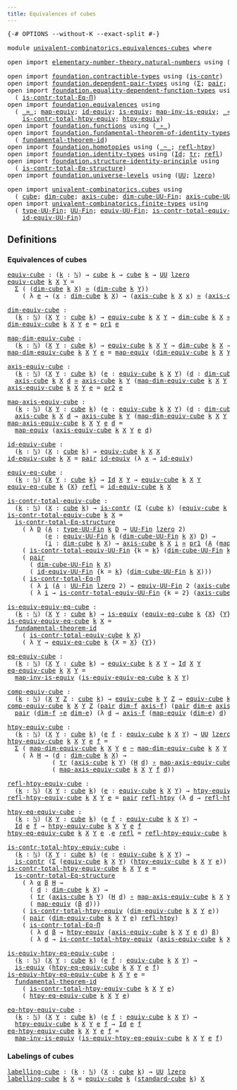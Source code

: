 ```yaml
---
title: Equivalences of cubes
---
```


<pre class="Agda"><a id="47" class="Symbol">{-#</a> <a id="51" class="Keyword">OPTIONS</a> <a id="59" class="Pragma">--without-K</a> <a id="71" class="Pragma">--exact-split</a> <a id="85" class="Symbol">#-}</a>

<a id="90" class="Keyword">module</a> <a id="97" href="univalent-combinatorics.equivalences-cubes.html" class="Module">univalent-combinatorics.equivalences-cubes</a> <a id="140" class="Keyword">where</a>

<a id="147" class="Keyword">open</a> <a id="152" class="Keyword">import</a> <a id="159" href="elementary-number-theory.natural-numbers.html" class="Module">elementary-number-theory.natural-numbers</a> <a id="200" class="Keyword">using</a> <a id="206" class="Symbol">(</a><a id="207" href="elementary-number-theory.natural-numbers.html#1548" class="Datatype">ℕ</a><a id="208" class="Symbol">;</a> <a id="210" href="elementary-number-theory.natural-numbers.html#1569" class="InductiveConstructor">zero-ℕ</a><a id="216" class="Symbol">;</a> <a id="218" href="elementary-number-theory.natural-numbers.html#1582" class="InductiveConstructor">succ-ℕ</a><a id="224" class="Symbol">)</a>

<a id="227" class="Keyword">open</a> <a id="232" class="Keyword">import</a> <a id="239" href="foundation.contractible-types.html" class="Module">foundation.contractible-types</a> <a id="269" class="Keyword">using</a> <a id="275" class="Symbol">(</a><a id="276" href="foundation-core.contractible-types.html#1006" class="Function">is-contr</a><a id="284" class="Symbol">)</a>
<a id="286" class="Keyword">open</a> <a id="291" class="Keyword">import</a> <a id="298" href="foundation.dependent-pair-types.html" class="Module">foundation.dependent-pair-types</a> <a id="330" class="Keyword">using</a> <a id="336" class="Symbol">(</a><a id="337" href="foundation-core.dependent-pair-types.html#515" class="Record">Σ</a><a id="338" class="Symbol">;</a> <a id="340" href="foundation-core.dependent-pair-types.html#588" class="InductiveConstructor">pair</a><a id="344" class="Symbol">;</a> <a id="346" href="foundation-core.dependent-pair-types.html#605" class="Field">pr1</a><a id="349" class="Symbol">;</a> <a id="351" href="foundation-core.dependent-pair-types.html#617" class="Field">pr2</a><a id="354" class="Symbol">)</a>
<a id="356" class="Keyword">open</a> <a id="361" class="Keyword">import</a> <a id="368" href="foundation.equality-dependent-function-types.html" class="Module">foundation.equality-dependent-function-types</a> <a id="413" class="Keyword">using</a>
  <a id="421" class="Symbol">(</a> <a id="423" href="foundation.equality-dependent-function-types.html#1031" class="Function">is-contr-total-Eq-Π</a><a id="442" class="Symbol">)</a>
<a id="444" class="Keyword">open</a> <a id="449" class="Keyword">import</a> <a id="456" href="foundation.equivalences.html" class="Module">foundation.equivalences</a> <a id="480" class="Keyword">using</a>
  <a id="488" class="Symbol">(</a> <a id="490" href="foundation-core.equivalences.html#1621" class="Function Operator">_≃_</a><a id="493" class="Symbol">;</a> <a id="495" href="foundation-core.equivalences.html#1821" class="Function">map-equiv</a><a id="504" class="Symbol">;</a> <a id="506" href="foundation-core.equivalences.html#2494" class="Function">id-equiv</a><a id="514" class="Symbol">;</a> <a id="516" href="foundation-core.equivalences.html#1556" class="Function">is-equiv</a><a id="524" class="Symbol">;</a> <a id="526" href="foundation-core.equivalences.html#4187" class="Function">map-inv-is-equiv</a><a id="542" class="Symbol">;</a> <a id="544" href="foundation-core.equivalences.html#7869" class="Function Operator">_∘e_</a><a id="548" class="Symbol">;</a>
    <a id="554" href="foundation.equivalences.html#12396" class="Function">is-contr-total-htpy-equiv</a><a id="579" class="Symbol">;</a> <a id="581" href="foundation.equivalences.html#11980" class="Function">htpy-equiv</a><a id="591" class="Symbol">)</a>
<a id="593" class="Keyword">open</a> <a id="598" class="Keyword">import</a> <a id="605" href="foundation.functions.html" class="Module">foundation.functions</a> <a id="626" class="Keyword">using</a> <a id="632" class="Symbol">(</a><a id="633" href="foundation-core.functions.html#420" class="Function Operator">_∘_</a><a id="636" class="Symbol">)</a>
<a id="638" class="Keyword">open</a> <a id="643" class="Keyword">import</a> <a id="650" href="foundation.fundamental-theorem-of-identity-types.html" class="Module">foundation.fundamental-theorem-of-identity-types</a> <a id="699" class="Keyword">using</a>
  <a id="707" class="Symbol">(</a> <a id="709" href="foundation-core.fundamental-theorem-of-identity-types.html#1894" class="Function">fundamental-theorem-id</a><a id="731" class="Symbol">)</a>
<a id="733" class="Keyword">open</a> <a id="738" class="Keyword">import</a> <a id="745" href="foundation.homotopies.html" class="Module">foundation.homotopies</a> <a id="767" class="Keyword">using</a> <a id="773" class="Symbol">(</a><a id="774" href="foundation-core.homotopies.html#1249" class="Function Operator">_~_</a><a id="777" class="Symbol">;</a> <a id="779" href="foundation-core.homotopies.html#1368" class="Function">refl-htpy</a><a id="788" class="Symbol">)</a>
<a id="790" class="Keyword">open</a> <a id="795" class="Keyword">import</a> <a id="802" href="foundation.identity-types.html" class="Module">foundation.identity-types</a> <a id="828" class="Keyword">using</a> <a id="834" class="Symbol">(</a><a id="835" href="foundation-core.identity-types.html#1767" class="Datatype">Id</a><a id="837" class="Symbol">;</a> <a id="839" href="foundation-core.identity-types.html#5702" class="Function">tr</a><a id="841" class="Symbol">;</a> <a id="843" href="foundation-core.identity-types.html#1820" class="InductiveConstructor">refl</a><a id="847" class="Symbol">)</a>
<a id="849" class="Keyword">open</a> <a id="854" class="Keyword">import</a> <a id="861" href="foundation.structure-identity-principle.html" class="Module">foundation.structure-identity-principle</a> <a id="901" class="Keyword">using</a>
  <a id="909" class="Symbol">(</a> <a id="911" href="foundation.structure-identity-principle.html#1355" class="Function">is-contr-total-Eq-structure</a><a id="938" class="Symbol">)</a>
<a id="940" class="Keyword">open</a> <a id="945" class="Keyword">import</a> <a id="952" href="foundation.universe-levels.html" class="Module">foundation.universe-levels</a> <a id="979" class="Keyword">using</a> <a id="985" class="Symbol">(</a><a id="986" href="foundation-core.universe-levels.html#235" class="Primitive">UU</a><a id="988" class="Symbol">;</a> <a id="990" href="Agda.Primitive.html#764" class="Primitive">lzero</a><a id="995" class="Symbol">)</a>

<a id="998" class="Keyword">open</a> <a id="1003" class="Keyword">import</a> <a id="1010" href="univalent-combinatorics.cubes.html" class="Module">univalent-combinatorics.cubes</a> <a id="1040" class="Keyword">using</a>
  <a id="1048" class="Symbol">(</a> <a id="1050" href="univalent-combinatorics.cubes.html#716" class="Function">cube</a><a id="1054" class="Symbol">;</a> <a id="1056" href="univalent-combinatorics.cubes.html#920" class="Function">dim-cube</a><a id="1064" class="Symbol">;</a> <a id="1066" href="univalent-combinatorics.cubes.html#1436" class="Function">axis-cube</a><a id="1075" class="Symbol">;</a> <a id="1077" href="univalent-combinatorics.cubes.html#858" class="Function">dim-cube-UU-Fin</a><a id="1092" class="Symbol">;</a> <a id="1094" href="univalent-combinatorics.cubes.html#1365" class="Function">axis-cube-UU-2</a><a id="1108" class="Symbol">;</a> <a id="1110" href="univalent-combinatorics.cubes.html#2540" class="Function">standard-cube</a><a id="1123" class="Symbol">)</a>
<a id="1125" class="Keyword">open</a> <a id="1130" class="Keyword">import</a> <a id="1137" href="univalent-combinatorics.finite-types.html" class="Module">univalent-combinatorics.finite-types</a> <a id="1174" class="Keyword">using</a>
  <a id="1182" class="Symbol">(</a> <a id="1184" href="univalent-combinatorics.finite-types.html#5170" class="Function">type-UU-Fin</a><a id="1195" class="Symbol">;</a> <a id="1197" href="univalent-combinatorics.finite-types.html#5087" class="Function">UU-Fin</a><a id="1203" class="Symbol">;</a> <a id="1205" href="univalent-combinatorics.finite-types.html#19522" class="Function">equiv-UU-Fin</a><a id="1217" class="Symbol">;</a> <a id="1219" href="univalent-combinatorics.finite-types.html#19944" class="Function">is-contr-total-equiv-UU-Fin</a><a id="1246" class="Symbol">;</a>
    <a id="1252" href="univalent-combinatorics.finite-types.html#19662" class="Function">id-equiv-UU-Fin</a><a id="1267" class="Symbol">)</a>
</pre>
## Definitions

### Equivalences of cubes

<pre class="Agda"><a id="equiv-cube"></a><a id="1325" href="univalent-combinatorics.equivalences-cubes.html#1325" class="Function">equiv-cube</a> <a id="1336" class="Symbol">:</a> <a id="1338" class="Symbol">(</a><a id="1339" href="univalent-combinatorics.equivalences-cubes.html#1339" class="Bound">k</a> <a id="1341" class="Symbol">:</a> <a id="1343" href="elementary-number-theory.natural-numbers.html#1548" class="Datatype">ℕ</a><a id="1344" class="Symbol">)</a> <a id="1346" class="Symbol">→</a> <a id="1348" href="univalent-combinatorics.cubes.html#716" class="Function">cube</a> <a id="1353" href="univalent-combinatorics.equivalences-cubes.html#1339" class="Bound">k</a> <a id="1355" class="Symbol">→</a> <a id="1357" href="univalent-combinatorics.cubes.html#716" class="Function">cube</a> <a id="1362" href="univalent-combinatorics.equivalences-cubes.html#1339" class="Bound">k</a> <a id="1364" class="Symbol">→</a> <a id="1366" href="foundation-core.universe-levels.html#235" class="Primitive">UU</a> <a id="1369" href="Agda.Primitive.html#764" class="Primitive">lzero</a>
<a id="1375" href="univalent-combinatorics.equivalences-cubes.html#1325" class="Function">equiv-cube</a> <a id="1386" href="univalent-combinatorics.equivalences-cubes.html#1386" class="Bound">k</a> <a id="1388" href="univalent-combinatorics.equivalences-cubes.html#1388" class="Bound">X</a> <a id="1390" href="univalent-combinatorics.equivalences-cubes.html#1390" class="Bound">Y</a> <a id="1392" class="Symbol">=</a>
  <a id="1396" href="foundation-core.dependent-pair-types.html#515" class="Record">Σ</a> <a id="1398" class="Symbol">(</a> <a id="1400" class="Symbol">(</a><a id="1401" href="univalent-combinatorics.cubes.html#920" class="Function">dim-cube</a> <a id="1410" href="univalent-combinatorics.equivalences-cubes.html#1386" class="Bound">k</a> <a id="1412" href="univalent-combinatorics.equivalences-cubes.html#1388" class="Bound">X</a><a id="1413" class="Symbol">)</a> <a id="1415" href="foundation-core.equivalences.html#1621" class="Function Operator">≃</a> <a id="1417" class="Symbol">(</a><a id="1418" href="univalent-combinatorics.cubes.html#920" class="Function">dim-cube</a> <a id="1427" href="univalent-combinatorics.equivalences-cubes.html#1386" class="Bound">k</a> <a id="1429" href="univalent-combinatorics.equivalences-cubes.html#1390" class="Bound">Y</a><a id="1430" class="Symbol">))</a>
    <a id="1437" class="Symbol">(</a> <a id="1439" class="Symbol">λ</a> <a id="1441" href="univalent-combinatorics.equivalences-cubes.html#1441" class="Bound">e</a> <a id="1443" class="Symbol">→</a> <a id="1445" class="Symbol">(</a><a id="1446" href="univalent-combinatorics.equivalences-cubes.html#1446" class="Bound">x</a> <a id="1448" class="Symbol">:</a> <a id="1450" href="univalent-combinatorics.cubes.html#920" class="Function">dim-cube</a> <a id="1459" href="univalent-combinatorics.equivalences-cubes.html#1386" class="Bound">k</a> <a id="1461" href="univalent-combinatorics.equivalences-cubes.html#1388" class="Bound">X</a><a id="1462" class="Symbol">)</a> <a id="1464" class="Symbol">→</a> <a id="1466" class="Symbol">(</a><a id="1467" href="univalent-combinatorics.cubes.html#1436" class="Function">axis-cube</a> <a id="1477" href="univalent-combinatorics.equivalences-cubes.html#1386" class="Bound">k</a> <a id="1479" href="univalent-combinatorics.equivalences-cubes.html#1388" class="Bound">X</a> <a id="1481" href="univalent-combinatorics.equivalences-cubes.html#1446" class="Bound">x</a><a id="1482" class="Symbol">)</a> <a id="1484" href="foundation-core.equivalences.html#1621" class="Function Operator">≃</a> <a id="1486" class="Symbol">(</a><a id="1487" href="univalent-combinatorics.cubes.html#1436" class="Function">axis-cube</a> <a id="1497" href="univalent-combinatorics.equivalences-cubes.html#1386" class="Bound">k</a> <a id="1499" href="univalent-combinatorics.equivalences-cubes.html#1390" class="Bound">Y</a> <a id="1501" class="Symbol">(</a><a id="1502" href="foundation-core.equivalences.html#1821" class="Function">map-equiv</a> <a id="1512" href="univalent-combinatorics.equivalences-cubes.html#1441" class="Bound">e</a> <a id="1514" href="univalent-combinatorics.equivalences-cubes.html#1446" class="Bound">x</a><a id="1515" class="Symbol">)))</a>

<a id="dim-equiv-cube"></a><a id="1520" href="univalent-combinatorics.equivalences-cubes.html#1520" class="Function">dim-equiv-cube</a> <a id="1535" class="Symbol">:</a>
  <a id="1539" class="Symbol">(</a><a id="1540" href="univalent-combinatorics.equivalences-cubes.html#1540" class="Bound">k</a> <a id="1542" class="Symbol">:</a> <a id="1544" href="elementary-number-theory.natural-numbers.html#1548" class="Datatype">ℕ</a><a id="1545" class="Symbol">)</a> <a id="1547" class="Symbol">(</a><a id="1548" href="univalent-combinatorics.equivalences-cubes.html#1548" class="Bound">X</a> <a id="1550" href="univalent-combinatorics.equivalences-cubes.html#1550" class="Bound">Y</a> <a id="1552" class="Symbol">:</a> <a id="1554" href="univalent-combinatorics.cubes.html#716" class="Function">cube</a> <a id="1559" href="univalent-combinatorics.equivalences-cubes.html#1540" class="Bound">k</a><a id="1560" class="Symbol">)</a> <a id="1562" class="Symbol">→</a> <a id="1564" href="univalent-combinatorics.equivalences-cubes.html#1325" class="Function">equiv-cube</a> <a id="1575" href="univalent-combinatorics.equivalences-cubes.html#1540" class="Bound">k</a> <a id="1577" href="univalent-combinatorics.equivalences-cubes.html#1548" class="Bound">X</a> <a id="1579" href="univalent-combinatorics.equivalences-cubes.html#1550" class="Bound">Y</a> <a id="1581" class="Symbol">→</a> <a id="1583" href="univalent-combinatorics.cubes.html#920" class="Function">dim-cube</a> <a id="1592" href="univalent-combinatorics.equivalences-cubes.html#1540" class="Bound">k</a> <a id="1594" href="univalent-combinatorics.equivalences-cubes.html#1548" class="Bound">X</a> <a id="1596" href="foundation-core.equivalences.html#1621" class="Function Operator">≃</a> <a id="1598" href="univalent-combinatorics.cubes.html#920" class="Function">dim-cube</a> <a id="1607" href="univalent-combinatorics.equivalences-cubes.html#1540" class="Bound">k</a> <a id="1609" href="univalent-combinatorics.equivalences-cubes.html#1550" class="Bound">Y</a>
<a id="1611" href="univalent-combinatorics.equivalences-cubes.html#1520" class="Function">dim-equiv-cube</a> <a id="1626" href="univalent-combinatorics.equivalences-cubes.html#1626" class="Bound">k</a> <a id="1628" href="univalent-combinatorics.equivalences-cubes.html#1628" class="Bound">X</a> <a id="1630" href="univalent-combinatorics.equivalences-cubes.html#1630" class="Bound">Y</a> <a id="1632" href="univalent-combinatorics.equivalences-cubes.html#1632" class="Bound">e</a> <a id="1634" class="Symbol">=</a> <a id="1636" href="foundation-core.dependent-pair-types.html#605" class="Field">pr1</a> <a id="1640" href="univalent-combinatorics.equivalences-cubes.html#1632" class="Bound">e</a>

<a id="map-dim-equiv-cube"></a><a id="1643" href="univalent-combinatorics.equivalences-cubes.html#1643" class="Function">map-dim-equiv-cube</a> <a id="1662" class="Symbol">:</a>
  <a id="1666" class="Symbol">(</a><a id="1667" href="univalent-combinatorics.equivalences-cubes.html#1667" class="Bound">k</a> <a id="1669" class="Symbol">:</a> <a id="1671" href="elementary-number-theory.natural-numbers.html#1548" class="Datatype">ℕ</a><a id="1672" class="Symbol">)</a> <a id="1674" class="Symbol">(</a><a id="1675" href="univalent-combinatorics.equivalences-cubes.html#1675" class="Bound">X</a> <a id="1677" href="univalent-combinatorics.equivalences-cubes.html#1677" class="Bound">Y</a> <a id="1679" class="Symbol">:</a> <a id="1681" href="univalent-combinatorics.cubes.html#716" class="Function">cube</a> <a id="1686" href="univalent-combinatorics.equivalences-cubes.html#1667" class="Bound">k</a><a id="1687" class="Symbol">)</a> <a id="1689" class="Symbol">→</a> <a id="1691" href="univalent-combinatorics.equivalences-cubes.html#1325" class="Function">equiv-cube</a> <a id="1702" href="univalent-combinatorics.equivalences-cubes.html#1667" class="Bound">k</a> <a id="1704" href="univalent-combinatorics.equivalences-cubes.html#1675" class="Bound">X</a> <a id="1706" href="univalent-combinatorics.equivalences-cubes.html#1677" class="Bound">Y</a> <a id="1708" class="Symbol">→</a> <a id="1710" href="univalent-combinatorics.cubes.html#920" class="Function">dim-cube</a> <a id="1719" href="univalent-combinatorics.equivalences-cubes.html#1667" class="Bound">k</a> <a id="1721" href="univalent-combinatorics.equivalences-cubes.html#1675" class="Bound">X</a> <a id="1723" class="Symbol">→</a> <a id="1725" href="univalent-combinatorics.cubes.html#920" class="Function">dim-cube</a> <a id="1734" href="univalent-combinatorics.equivalences-cubes.html#1667" class="Bound">k</a> <a id="1736" href="univalent-combinatorics.equivalences-cubes.html#1677" class="Bound">Y</a>
<a id="1738" href="univalent-combinatorics.equivalences-cubes.html#1643" class="Function">map-dim-equiv-cube</a> <a id="1757" href="univalent-combinatorics.equivalences-cubes.html#1757" class="Bound">k</a> <a id="1759" href="univalent-combinatorics.equivalences-cubes.html#1759" class="Bound">X</a> <a id="1761" href="univalent-combinatorics.equivalences-cubes.html#1761" class="Bound">Y</a> <a id="1763" href="univalent-combinatorics.equivalences-cubes.html#1763" class="Bound">e</a> <a id="1765" class="Symbol">=</a> <a id="1767" href="foundation-core.equivalences.html#1821" class="Function">map-equiv</a> <a id="1777" class="Symbol">(</a><a id="1778" href="univalent-combinatorics.equivalences-cubes.html#1520" class="Function">dim-equiv-cube</a> <a id="1793" href="univalent-combinatorics.equivalences-cubes.html#1757" class="Bound">k</a> <a id="1795" href="univalent-combinatorics.equivalences-cubes.html#1759" class="Bound">X</a> <a id="1797" href="univalent-combinatorics.equivalences-cubes.html#1761" class="Bound">Y</a> <a id="1799" href="univalent-combinatorics.equivalences-cubes.html#1763" class="Bound">e</a><a id="1800" class="Symbol">)</a>

<a id="axis-equiv-cube"></a><a id="1803" href="univalent-combinatorics.equivalences-cubes.html#1803" class="Function">axis-equiv-cube</a> <a id="1819" class="Symbol">:</a>
  <a id="1823" class="Symbol">(</a><a id="1824" href="univalent-combinatorics.equivalences-cubes.html#1824" class="Bound">k</a> <a id="1826" class="Symbol">:</a> <a id="1828" href="elementary-number-theory.natural-numbers.html#1548" class="Datatype">ℕ</a><a id="1829" class="Symbol">)</a> <a id="1831" class="Symbol">(</a><a id="1832" href="univalent-combinatorics.equivalences-cubes.html#1832" class="Bound">X</a> <a id="1834" href="univalent-combinatorics.equivalences-cubes.html#1834" class="Bound">Y</a> <a id="1836" class="Symbol">:</a> <a id="1838" href="univalent-combinatorics.cubes.html#716" class="Function">cube</a> <a id="1843" href="univalent-combinatorics.equivalences-cubes.html#1824" class="Bound">k</a><a id="1844" class="Symbol">)</a> <a id="1846" class="Symbol">(</a><a id="1847" href="univalent-combinatorics.equivalences-cubes.html#1847" class="Bound">e</a> <a id="1849" class="Symbol">:</a> <a id="1851" href="univalent-combinatorics.equivalences-cubes.html#1325" class="Function">equiv-cube</a> <a id="1862" href="univalent-combinatorics.equivalences-cubes.html#1824" class="Bound">k</a> <a id="1864" href="univalent-combinatorics.equivalences-cubes.html#1832" class="Bound">X</a> <a id="1866" href="univalent-combinatorics.equivalences-cubes.html#1834" class="Bound">Y</a><a id="1867" class="Symbol">)</a> <a id="1869" class="Symbol">(</a><a id="1870" href="univalent-combinatorics.equivalences-cubes.html#1870" class="Bound">d</a> <a id="1872" class="Symbol">:</a> <a id="1874" href="univalent-combinatorics.cubes.html#920" class="Function">dim-cube</a> <a id="1883" href="univalent-combinatorics.equivalences-cubes.html#1824" class="Bound">k</a> <a id="1885" href="univalent-combinatorics.equivalences-cubes.html#1832" class="Bound">X</a><a id="1886" class="Symbol">)</a> <a id="1888" class="Symbol">→</a>
  <a id="1892" href="univalent-combinatorics.cubes.html#1436" class="Function">axis-cube</a> <a id="1902" href="univalent-combinatorics.equivalences-cubes.html#1824" class="Bound">k</a> <a id="1904" href="univalent-combinatorics.equivalences-cubes.html#1832" class="Bound">X</a> <a id="1906" href="univalent-combinatorics.equivalences-cubes.html#1870" class="Bound">d</a> <a id="1908" href="foundation-core.equivalences.html#1621" class="Function Operator">≃</a> <a id="1910" href="univalent-combinatorics.cubes.html#1436" class="Function">axis-cube</a> <a id="1920" href="univalent-combinatorics.equivalences-cubes.html#1824" class="Bound">k</a> <a id="1922" href="univalent-combinatorics.equivalences-cubes.html#1834" class="Bound">Y</a> <a id="1924" class="Symbol">(</a><a id="1925" href="univalent-combinatorics.equivalences-cubes.html#1643" class="Function">map-dim-equiv-cube</a> <a id="1944" href="univalent-combinatorics.equivalences-cubes.html#1824" class="Bound">k</a> <a id="1946" href="univalent-combinatorics.equivalences-cubes.html#1832" class="Bound">X</a> <a id="1948" href="univalent-combinatorics.equivalences-cubes.html#1834" class="Bound">Y</a> <a id="1950" href="univalent-combinatorics.equivalences-cubes.html#1847" class="Bound">e</a> <a id="1952" href="univalent-combinatorics.equivalences-cubes.html#1870" class="Bound">d</a><a id="1953" class="Symbol">)</a>
<a id="1955" href="univalent-combinatorics.equivalences-cubes.html#1803" class="Function">axis-equiv-cube</a> <a id="1971" href="univalent-combinatorics.equivalences-cubes.html#1971" class="Bound">k</a> <a id="1973" href="univalent-combinatorics.equivalences-cubes.html#1973" class="Bound">X</a> <a id="1975" href="univalent-combinatorics.equivalences-cubes.html#1975" class="Bound">Y</a> <a id="1977" href="univalent-combinatorics.equivalences-cubes.html#1977" class="Bound">e</a> <a id="1979" class="Symbol">=</a> <a id="1981" href="foundation-core.dependent-pair-types.html#617" class="Field">pr2</a> <a id="1985" href="univalent-combinatorics.equivalences-cubes.html#1977" class="Bound">e</a>

<a id="map-axis-equiv-cube"></a><a id="1988" href="univalent-combinatorics.equivalences-cubes.html#1988" class="Function">map-axis-equiv-cube</a> <a id="2008" class="Symbol">:</a>
  <a id="2012" class="Symbol">(</a><a id="2013" href="univalent-combinatorics.equivalences-cubes.html#2013" class="Bound">k</a> <a id="2015" class="Symbol">:</a> <a id="2017" href="elementary-number-theory.natural-numbers.html#1548" class="Datatype">ℕ</a><a id="2018" class="Symbol">)</a> <a id="2020" class="Symbol">(</a><a id="2021" href="univalent-combinatorics.equivalences-cubes.html#2021" class="Bound">X</a> <a id="2023" href="univalent-combinatorics.equivalences-cubes.html#2023" class="Bound">Y</a> <a id="2025" class="Symbol">:</a> <a id="2027" href="univalent-combinatorics.cubes.html#716" class="Function">cube</a> <a id="2032" href="univalent-combinatorics.equivalences-cubes.html#2013" class="Bound">k</a><a id="2033" class="Symbol">)</a> <a id="2035" class="Symbol">(</a><a id="2036" href="univalent-combinatorics.equivalences-cubes.html#2036" class="Bound">e</a> <a id="2038" class="Symbol">:</a> <a id="2040" href="univalent-combinatorics.equivalences-cubes.html#1325" class="Function">equiv-cube</a> <a id="2051" href="univalent-combinatorics.equivalences-cubes.html#2013" class="Bound">k</a> <a id="2053" href="univalent-combinatorics.equivalences-cubes.html#2021" class="Bound">X</a> <a id="2055" href="univalent-combinatorics.equivalences-cubes.html#2023" class="Bound">Y</a><a id="2056" class="Symbol">)</a> <a id="2058" class="Symbol">(</a><a id="2059" href="univalent-combinatorics.equivalences-cubes.html#2059" class="Bound">d</a> <a id="2061" class="Symbol">:</a> <a id="2063" href="univalent-combinatorics.cubes.html#920" class="Function">dim-cube</a> <a id="2072" href="univalent-combinatorics.equivalences-cubes.html#2013" class="Bound">k</a> <a id="2074" href="univalent-combinatorics.equivalences-cubes.html#2021" class="Bound">X</a><a id="2075" class="Symbol">)</a> <a id="2077" class="Symbol">→</a>
  <a id="2081" href="univalent-combinatorics.cubes.html#1436" class="Function">axis-cube</a> <a id="2091" href="univalent-combinatorics.equivalences-cubes.html#2013" class="Bound">k</a> <a id="2093" href="univalent-combinatorics.equivalences-cubes.html#2021" class="Bound">X</a> <a id="2095" href="univalent-combinatorics.equivalences-cubes.html#2059" class="Bound">d</a> <a id="2097" class="Symbol">→</a> <a id="2099" href="univalent-combinatorics.cubes.html#1436" class="Function">axis-cube</a> <a id="2109" href="univalent-combinatorics.equivalences-cubes.html#2013" class="Bound">k</a> <a id="2111" href="univalent-combinatorics.equivalences-cubes.html#2023" class="Bound">Y</a> <a id="2113" class="Symbol">(</a><a id="2114" href="univalent-combinatorics.equivalences-cubes.html#1643" class="Function">map-dim-equiv-cube</a> <a id="2133" href="univalent-combinatorics.equivalences-cubes.html#2013" class="Bound">k</a> <a id="2135" href="univalent-combinatorics.equivalences-cubes.html#2021" class="Bound">X</a> <a id="2137" href="univalent-combinatorics.equivalences-cubes.html#2023" class="Bound">Y</a> <a id="2139" href="univalent-combinatorics.equivalences-cubes.html#2036" class="Bound">e</a> <a id="2141" href="univalent-combinatorics.equivalences-cubes.html#2059" class="Bound">d</a><a id="2142" class="Symbol">)</a>
<a id="2144" href="univalent-combinatorics.equivalences-cubes.html#1988" class="Function">map-axis-equiv-cube</a> <a id="2164" href="univalent-combinatorics.equivalences-cubes.html#2164" class="Bound">k</a> <a id="2166" href="univalent-combinatorics.equivalences-cubes.html#2166" class="Bound">X</a> <a id="2168" href="univalent-combinatorics.equivalences-cubes.html#2168" class="Bound">Y</a> <a id="2170" href="univalent-combinatorics.equivalences-cubes.html#2170" class="Bound">e</a> <a id="2172" href="univalent-combinatorics.equivalences-cubes.html#2172" class="Bound">d</a> <a id="2174" class="Symbol">=</a>
  <a id="2178" href="foundation-core.equivalences.html#1821" class="Function">map-equiv</a> <a id="2188" class="Symbol">(</a><a id="2189" href="univalent-combinatorics.equivalences-cubes.html#1803" class="Function">axis-equiv-cube</a> <a id="2205" href="univalent-combinatorics.equivalences-cubes.html#2164" class="Bound">k</a> <a id="2207" href="univalent-combinatorics.equivalences-cubes.html#2166" class="Bound">X</a> <a id="2209" href="univalent-combinatorics.equivalences-cubes.html#2168" class="Bound">Y</a> <a id="2211" href="univalent-combinatorics.equivalences-cubes.html#2170" class="Bound">e</a> <a id="2213" href="univalent-combinatorics.equivalences-cubes.html#2172" class="Bound">d</a><a id="2214" class="Symbol">)</a>

<a id="id-equiv-cube"></a><a id="2217" href="univalent-combinatorics.equivalences-cubes.html#2217" class="Function">id-equiv-cube</a> <a id="2231" class="Symbol">:</a>
  <a id="2235" class="Symbol">(</a><a id="2236" href="univalent-combinatorics.equivalences-cubes.html#2236" class="Bound">k</a> <a id="2238" class="Symbol">:</a> <a id="2240" href="elementary-number-theory.natural-numbers.html#1548" class="Datatype">ℕ</a><a id="2241" class="Symbol">)</a> <a id="2243" class="Symbol">(</a><a id="2244" href="univalent-combinatorics.equivalences-cubes.html#2244" class="Bound">X</a> <a id="2246" class="Symbol">:</a> <a id="2248" href="univalent-combinatorics.cubes.html#716" class="Function">cube</a> <a id="2253" href="univalent-combinatorics.equivalences-cubes.html#2236" class="Bound">k</a><a id="2254" class="Symbol">)</a> <a id="2256" class="Symbol">→</a> <a id="2258" href="univalent-combinatorics.equivalences-cubes.html#1325" class="Function">equiv-cube</a> <a id="2269" href="univalent-combinatorics.equivalences-cubes.html#2236" class="Bound">k</a> <a id="2271" href="univalent-combinatorics.equivalences-cubes.html#2244" class="Bound">X</a> <a id="2273" href="univalent-combinatorics.equivalences-cubes.html#2244" class="Bound">X</a>
<a id="2275" href="univalent-combinatorics.equivalences-cubes.html#2217" class="Function">id-equiv-cube</a> <a id="2289" href="univalent-combinatorics.equivalences-cubes.html#2289" class="Bound">k</a> <a id="2291" href="univalent-combinatorics.equivalences-cubes.html#2291" class="Bound">X</a> <a id="2293" class="Symbol">=</a> <a id="2295" href="foundation-core.dependent-pair-types.html#588" class="InductiveConstructor">pair</a> <a id="2300" href="foundation-core.equivalences.html#2494" class="Function">id-equiv</a> <a id="2309" class="Symbol">(λ</a> <a id="2312" href="univalent-combinatorics.equivalences-cubes.html#2312" class="Bound">x</a> <a id="2314" class="Symbol">→</a> <a id="2316" href="foundation-core.equivalences.html#2494" class="Function">id-equiv</a><a id="2324" class="Symbol">)</a>

<a id="equiv-eq-cube"></a><a id="2327" href="univalent-combinatorics.equivalences-cubes.html#2327" class="Function">equiv-eq-cube</a> <a id="2341" class="Symbol">:</a>
  <a id="2345" class="Symbol">(</a><a id="2346" href="univalent-combinatorics.equivalences-cubes.html#2346" class="Bound">k</a> <a id="2348" class="Symbol">:</a> <a id="2350" href="elementary-number-theory.natural-numbers.html#1548" class="Datatype">ℕ</a><a id="2351" class="Symbol">)</a> <a id="2353" class="Symbol">{</a><a id="2354" href="univalent-combinatorics.equivalences-cubes.html#2354" class="Bound">X</a> <a id="2356" href="univalent-combinatorics.equivalences-cubes.html#2356" class="Bound">Y</a> <a id="2358" class="Symbol">:</a> <a id="2360" href="univalent-combinatorics.cubes.html#716" class="Function">cube</a> <a id="2365" href="univalent-combinatorics.equivalences-cubes.html#2346" class="Bound">k</a><a id="2366" class="Symbol">}</a> <a id="2368" class="Symbol">→</a> <a id="2370" href="foundation-core.identity-types.html#1767" class="Datatype">Id</a> <a id="2373" href="univalent-combinatorics.equivalences-cubes.html#2354" class="Bound">X</a> <a id="2375" href="univalent-combinatorics.equivalences-cubes.html#2356" class="Bound">Y</a> <a id="2377" class="Symbol">→</a> <a id="2379" href="univalent-combinatorics.equivalences-cubes.html#1325" class="Function">equiv-cube</a> <a id="2390" href="univalent-combinatorics.equivalences-cubes.html#2346" class="Bound">k</a> <a id="2392" href="univalent-combinatorics.equivalences-cubes.html#2354" class="Bound">X</a> <a id="2394" href="univalent-combinatorics.equivalences-cubes.html#2356" class="Bound">Y</a>
<a id="2396" href="univalent-combinatorics.equivalences-cubes.html#2327" class="Function">equiv-eq-cube</a> <a id="2410" href="univalent-combinatorics.equivalences-cubes.html#2410" class="Bound">k</a> <a id="2412" class="Symbol">{</a><a id="2413" href="univalent-combinatorics.equivalences-cubes.html#2413" class="Bound">X</a><a id="2414" class="Symbol">}</a> <a id="2416" href="foundation-core.identity-types.html#1820" class="InductiveConstructor">refl</a> <a id="2421" class="Symbol">=</a> <a id="2423" href="univalent-combinatorics.equivalences-cubes.html#2217" class="Function">id-equiv-cube</a> <a id="2437" href="univalent-combinatorics.equivalences-cubes.html#2410" class="Bound">k</a> <a id="2439" href="univalent-combinatorics.equivalences-cubes.html#2413" class="Bound">X</a>

<a id="is-contr-total-equiv-cube"></a><a id="2442" href="univalent-combinatorics.equivalences-cubes.html#2442" class="Function">is-contr-total-equiv-cube</a> <a id="2468" class="Symbol">:</a>
  <a id="2472" class="Symbol">(</a><a id="2473" href="univalent-combinatorics.equivalences-cubes.html#2473" class="Bound">k</a> <a id="2475" class="Symbol">:</a> <a id="2477" href="elementary-number-theory.natural-numbers.html#1548" class="Datatype">ℕ</a><a id="2478" class="Symbol">)</a> <a id="2480" class="Symbol">(</a><a id="2481" href="univalent-combinatorics.equivalences-cubes.html#2481" class="Bound">X</a> <a id="2483" class="Symbol">:</a> <a id="2485" href="univalent-combinatorics.cubes.html#716" class="Function">cube</a> <a id="2490" href="univalent-combinatorics.equivalences-cubes.html#2473" class="Bound">k</a><a id="2491" class="Symbol">)</a> <a id="2493" class="Symbol">→</a> <a id="2495" href="foundation-core.contractible-types.html#1006" class="Function">is-contr</a> <a id="2504" class="Symbol">(</a><a id="2505" href="foundation-core.dependent-pair-types.html#515" class="Record">Σ</a> <a id="2507" class="Symbol">(</a><a id="2508" href="univalent-combinatorics.cubes.html#716" class="Function">cube</a> <a id="2513" href="univalent-combinatorics.equivalences-cubes.html#2473" class="Bound">k</a><a id="2514" class="Symbol">)</a> <a id="2516" class="Symbol">(</a><a id="2517" href="univalent-combinatorics.equivalences-cubes.html#1325" class="Function">equiv-cube</a> <a id="2528" href="univalent-combinatorics.equivalences-cubes.html#2473" class="Bound">k</a> <a id="2530" href="univalent-combinatorics.equivalences-cubes.html#2481" class="Bound">X</a><a id="2531" class="Symbol">))</a>
<a id="2534" href="univalent-combinatorics.equivalences-cubes.html#2442" class="Function">is-contr-total-equiv-cube</a> <a id="2560" href="univalent-combinatorics.equivalences-cubes.html#2560" class="Bound">k</a> <a id="2562" href="univalent-combinatorics.equivalences-cubes.html#2562" class="Bound">X</a> <a id="2564" class="Symbol">=</a>
  <a id="2568" href="foundation.structure-identity-principle.html#1355" class="Function">is-contr-total-Eq-structure</a>
    <a id="2600" class="Symbol">(</a> <a id="2602" class="Symbol">λ</a> <a id="2604" href="univalent-combinatorics.equivalences-cubes.html#2604" class="Bound">D</a> <a id="2606" class="Symbol">(</a><a id="2607" href="univalent-combinatorics.equivalences-cubes.html#2607" class="Bound">A</a> <a id="2609" class="Symbol">:</a> <a id="2611" href="univalent-combinatorics.finite-types.html#5170" class="Function">type-UU-Fin</a> <a id="2623" href="univalent-combinatorics.equivalences-cubes.html#2560" class="Bound">k</a> <a id="2625" href="univalent-combinatorics.equivalences-cubes.html#2604" class="Bound">D</a> <a id="2627" class="Symbol">→</a> <a id="2629" href="univalent-combinatorics.finite-types.html#5087" class="Function">UU-Fin</a> <a id="2636" href="Agda.Primitive.html#764" class="Primitive">lzero</a> <a id="2642" class="Number">2</a><a id="2643" class="Symbol">)</a>
          <a id="2655" class="Symbol">(</a><a id="2656" href="univalent-combinatorics.equivalences-cubes.html#2656" class="Bound">e</a> <a id="2658" class="Symbol">:</a> <a id="2660" href="univalent-combinatorics.finite-types.html#19522" class="Function">equiv-UU-Fin</a> <a id="2673" href="univalent-combinatorics.equivalences-cubes.html#2560" class="Bound">k</a> <a id="2675" class="Symbol">(</a><a id="2676" href="univalent-combinatorics.cubes.html#858" class="Function">dim-cube-UU-Fin</a> <a id="2692" href="univalent-combinatorics.equivalences-cubes.html#2560" class="Bound">k</a> <a id="2694" href="univalent-combinatorics.equivalences-cubes.html#2562" class="Bound">X</a><a id="2695" class="Symbol">)</a> <a id="2697" href="univalent-combinatorics.equivalences-cubes.html#2604" class="Bound">D</a><a id="2698" class="Symbol">)</a> <a id="2700" class="Symbol">→</a>
          <a id="2712" class="Symbol">(</a><a id="2713" href="univalent-combinatorics.equivalences-cubes.html#2713" class="Bound">i</a> <a id="2715" class="Symbol">:</a> <a id="2717" href="univalent-combinatorics.cubes.html#920" class="Function">dim-cube</a> <a id="2726" href="univalent-combinatorics.equivalences-cubes.html#2560" class="Bound">k</a> <a id="2728" href="univalent-combinatorics.equivalences-cubes.html#2562" class="Bound">X</a><a id="2729" class="Symbol">)</a> <a id="2731" class="Symbol">→</a> <a id="2733" href="univalent-combinatorics.cubes.html#1436" class="Function">axis-cube</a> <a id="2743" href="univalent-combinatorics.equivalences-cubes.html#2560" class="Bound">k</a> <a id="2745" href="univalent-combinatorics.equivalences-cubes.html#2562" class="Bound">X</a> <a id="2747" href="univalent-combinatorics.equivalences-cubes.html#2713" class="Bound">i</a> <a id="2749" href="foundation-core.equivalences.html#1621" class="Function Operator">≃</a> <a id="2751" href="foundation-core.dependent-pair-types.html#605" class="Field">pr1</a> <a id="2755" class="Symbol">(</a><a id="2756" href="univalent-combinatorics.equivalences-cubes.html#2607" class="Bound">A</a> <a id="2758" class="Symbol">(</a><a id="2759" href="foundation-core.equivalences.html#1821" class="Function">map-equiv</a> <a id="2769" href="univalent-combinatorics.equivalences-cubes.html#2656" class="Bound">e</a> <a id="2771" href="univalent-combinatorics.equivalences-cubes.html#2713" class="Bound">i</a><a id="2772" class="Symbol">)))</a>
    <a id="2780" class="Symbol">(</a> <a id="2782" href="univalent-combinatorics.finite-types.html#19944" class="Function">is-contr-total-equiv-UU-Fin</a> <a id="2810" class="Symbol">{</a><a id="2811" class="Argument">k</a> <a id="2813" class="Symbol">=</a> <a id="2815" href="univalent-combinatorics.equivalences-cubes.html#2560" class="Bound">k</a><a id="2816" class="Symbol">}</a> <a id="2818" class="Symbol">(</a><a id="2819" href="univalent-combinatorics.cubes.html#858" class="Function">dim-cube-UU-Fin</a> <a id="2835" href="univalent-combinatorics.equivalences-cubes.html#2560" class="Bound">k</a> <a id="2837" href="univalent-combinatorics.equivalences-cubes.html#2562" class="Bound">X</a><a id="2838" class="Symbol">))</a>
    <a id="2845" class="Symbol">(</a> <a id="2847" href="foundation-core.dependent-pair-types.html#588" class="InductiveConstructor">pair</a>
      <a id="2858" class="Symbol">(</a> <a id="2860" href="univalent-combinatorics.cubes.html#858" class="Function">dim-cube-UU-Fin</a> <a id="2876" href="univalent-combinatorics.equivalences-cubes.html#2560" class="Bound">k</a> <a id="2878" href="univalent-combinatorics.equivalences-cubes.html#2562" class="Bound">X</a><a id="2879" class="Symbol">)</a>
      <a id="2887" class="Symbol">(</a> <a id="2889" href="univalent-combinatorics.finite-types.html#19662" class="Function">id-equiv-UU-Fin</a> <a id="2905" class="Symbol">{</a><a id="2906" class="Argument">k</a> <a id="2908" class="Symbol">=</a> <a id="2910" href="univalent-combinatorics.equivalences-cubes.html#2560" class="Bound">k</a><a id="2911" class="Symbol">}</a> <a id="2913" class="Symbol">(</a><a id="2914" href="univalent-combinatorics.cubes.html#858" class="Function">dim-cube-UU-Fin</a> <a id="2930" href="univalent-combinatorics.equivalences-cubes.html#2560" class="Bound">k</a> <a id="2932" href="univalent-combinatorics.equivalences-cubes.html#2562" class="Bound">X</a><a id="2933" class="Symbol">)))</a>
    <a id="2941" class="Symbol">(</a> <a id="2943" href="foundation.equality-dependent-function-types.html#1031" class="Function">is-contr-total-Eq-Π</a>
      <a id="2969" class="Symbol">(</a> <a id="2971" class="Symbol">λ</a> <a id="2973" href="univalent-combinatorics.equivalences-cubes.html#2973" class="Bound">i</a> <a id="2975" class="Symbol">(</a><a id="2976" href="univalent-combinatorics.equivalences-cubes.html#2976" class="Bound">A</a> <a id="2978" class="Symbol">:</a> <a id="2980" href="univalent-combinatorics.finite-types.html#5087" class="Function">UU-Fin</a> <a id="2987" href="Agda.Primitive.html#764" class="Primitive">lzero</a> <a id="2993" class="Number">2</a><a id="2994" class="Symbol">)</a> <a id="2996" class="Symbol">→</a> <a id="2998" href="univalent-combinatorics.finite-types.html#19522" class="Function">equiv-UU-Fin</a> <a id="3011" class="Number">2</a> <a id="3013" class="Symbol">(</a><a id="3014" href="univalent-combinatorics.cubes.html#1365" class="Function">axis-cube-UU-2</a> <a id="3029" href="univalent-combinatorics.equivalences-cubes.html#2560" class="Bound">k</a> <a id="3031" href="univalent-combinatorics.equivalences-cubes.html#2562" class="Bound">X</a> <a id="3033" href="univalent-combinatorics.equivalences-cubes.html#2973" class="Bound">i</a><a id="3034" class="Symbol">)</a> <a id="3036" href="univalent-combinatorics.equivalences-cubes.html#2976" class="Bound">A</a><a id="3037" class="Symbol">)</a>
      <a id="3045" class="Symbol">(</a> <a id="3047" class="Symbol">λ</a> <a id="3049" href="univalent-combinatorics.equivalences-cubes.html#3049" class="Bound">i</a> <a id="3051" class="Symbol">→</a> <a id="3053" href="univalent-combinatorics.finite-types.html#19944" class="Function">is-contr-total-equiv-UU-Fin</a> <a id="3081" class="Symbol">{</a><a id="3082" class="Argument">k</a> <a id="3084" class="Symbol">=</a> <a id="3086" class="Number">2</a><a id="3087" class="Symbol">}</a> <a id="3089" class="Symbol">(</a><a id="3090" href="univalent-combinatorics.cubes.html#1365" class="Function">axis-cube-UU-2</a> <a id="3105" href="univalent-combinatorics.equivalences-cubes.html#2560" class="Bound">k</a> <a id="3107" href="univalent-combinatorics.equivalences-cubes.html#2562" class="Bound">X</a> <a id="3109" href="univalent-combinatorics.equivalences-cubes.html#3049" class="Bound">i</a><a id="3110" class="Symbol">)))</a>

<a id="is-equiv-equiv-eq-cube"></a><a id="3115" href="univalent-combinatorics.equivalences-cubes.html#3115" class="Function">is-equiv-equiv-eq-cube</a> <a id="3138" class="Symbol">:</a>
  <a id="3142" class="Symbol">(</a><a id="3143" href="univalent-combinatorics.equivalences-cubes.html#3143" class="Bound">k</a> <a id="3145" class="Symbol">:</a> <a id="3147" href="elementary-number-theory.natural-numbers.html#1548" class="Datatype">ℕ</a><a id="3148" class="Symbol">)</a> <a id="3150" class="Symbol">(</a><a id="3151" href="univalent-combinatorics.equivalences-cubes.html#3151" class="Bound">X</a> <a id="3153" href="univalent-combinatorics.equivalences-cubes.html#3153" class="Bound">Y</a> <a id="3155" class="Symbol">:</a> <a id="3157" href="univalent-combinatorics.cubes.html#716" class="Function">cube</a> <a id="3162" href="univalent-combinatorics.equivalences-cubes.html#3143" class="Bound">k</a><a id="3163" class="Symbol">)</a> <a id="3165" class="Symbol">→</a> <a id="3167" href="foundation-core.equivalences.html#1556" class="Function">is-equiv</a> <a id="3176" class="Symbol">(</a><a id="3177" href="univalent-combinatorics.equivalences-cubes.html#2327" class="Function">equiv-eq-cube</a> <a id="3191" href="univalent-combinatorics.equivalences-cubes.html#3143" class="Bound">k</a> <a id="3193" class="Symbol">{</a><a id="3194" href="univalent-combinatorics.equivalences-cubes.html#3151" class="Bound">X</a><a id="3195" class="Symbol">}</a> <a id="3197" class="Symbol">{</a><a id="3198" href="univalent-combinatorics.equivalences-cubes.html#3153" class="Bound">Y</a><a id="3199" class="Symbol">})</a>
<a id="3202" href="univalent-combinatorics.equivalences-cubes.html#3115" class="Function">is-equiv-equiv-eq-cube</a> <a id="3225" href="univalent-combinatorics.equivalences-cubes.html#3225" class="Bound">k</a> <a id="3227" href="univalent-combinatorics.equivalences-cubes.html#3227" class="Bound">X</a> <a id="3229" class="Symbol">=</a>
  <a id="3233" href="foundation-core.fundamental-theorem-of-identity-types.html#1894" class="Function">fundamental-theorem-id</a>
    <a id="3260" class="Symbol">(</a> <a id="3262" href="univalent-combinatorics.equivalences-cubes.html#2442" class="Function">is-contr-total-equiv-cube</a> <a id="3288" href="univalent-combinatorics.equivalences-cubes.html#3225" class="Bound">k</a> <a id="3290" href="univalent-combinatorics.equivalences-cubes.html#3227" class="Bound">X</a><a id="3291" class="Symbol">)</a>
    <a id="3297" class="Symbol">(</a> <a id="3299" class="Symbol">λ</a> <a id="3301" href="univalent-combinatorics.equivalences-cubes.html#3301" class="Bound">Y</a> <a id="3303" class="Symbol">→</a> <a id="3305" href="univalent-combinatorics.equivalences-cubes.html#2327" class="Function">equiv-eq-cube</a> <a id="3319" href="univalent-combinatorics.equivalences-cubes.html#3225" class="Bound">k</a> <a id="3321" class="Symbol">{</a><a id="3322" class="Argument">X</a> <a id="3324" class="Symbol">=</a> <a id="3326" href="univalent-combinatorics.equivalences-cubes.html#3227" class="Bound">X</a><a id="3327" class="Symbol">}</a> <a id="3329" class="Symbol">{</a><a id="3330" href="univalent-combinatorics.equivalences-cubes.html#3301" class="Bound">Y</a><a id="3331" class="Symbol">})</a>

<a id="eq-equiv-cube"></a><a id="3335" href="univalent-combinatorics.equivalences-cubes.html#3335" class="Function">eq-equiv-cube</a> <a id="3349" class="Symbol">:</a>
  <a id="3353" class="Symbol">(</a><a id="3354" href="univalent-combinatorics.equivalences-cubes.html#3354" class="Bound">k</a> <a id="3356" class="Symbol">:</a> <a id="3358" href="elementary-number-theory.natural-numbers.html#1548" class="Datatype">ℕ</a><a id="3359" class="Symbol">)</a> <a id="3361" class="Symbol">(</a><a id="3362" href="univalent-combinatorics.equivalences-cubes.html#3362" class="Bound">X</a> <a id="3364" href="univalent-combinatorics.equivalences-cubes.html#3364" class="Bound">Y</a> <a id="3366" class="Symbol">:</a> <a id="3368" href="univalent-combinatorics.cubes.html#716" class="Function">cube</a> <a id="3373" href="univalent-combinatorics.equivalences-cubes.html#3354" class="Bound">k</a><a id="3374" class="Symbol">)</a> <a id="3376" class="Symbol">→</a> <a id="3378" href="univalent-combinatorics.equivalences-cubes.html#1325" class="Function">equiv-cube</a> <a id="3389" href="univalent-combinatorics.equivalences-cubes.html#3354" class="Bound">k</a> <a id="3391" href="univalent-combinatorics.equivalences-cubes.html#3362" class="Bound">X</a> <a id="3393" href="univalent-combinatorics.equivalences-cubes.html#3364" class="Bound">Y</a> <a id="3395" class="Symbol">→</a> <a id="3397" href="foundation-core.identity-types.html#1767" class="Datatype">Id</a> <a id="3400" href="univalent-combinatorics.equivalences-cubes.html#3362" class="Bound">X</a> <a id="3402" href="univalent-combinatorics.equivalences-cubes.html#3364" class="Bound">Y</a>
<a id="3404" href="univalent-combinatorics.equivalences-cubes.html#3335" class="Function">eq-equiv-cube</a> <a id="3418" href="univalent-combinatorics.equivalences-cubes.html#3418" class="Bound">k</a> <a id="3420" href="univalent-combinatorics.equivalences-cubes.html#3420" class="Bound">X</a> <a id="3422" href="univalent-combinatorics.equivalences-cubes.html#3422" class="Bound">Y</a> <a id="3424" class="Symbol">=</a>
  <a id="3428" href="foundation-core.equivalences.html#4187" class="Function">map-inv-is-equiv</a> <a id="3445" class="Symbol">(</a><a id="3446" href="univalent-combinatorics.equivalences-cubes.html#3115" class="Function">is-equiv-equiv-eq-cube</a> <a id="3469" href="univalent-combinatorics.equivalences-cubes.html#3418" class="Bound">k</a> <a id="3471" href="univalent-combinatorics.equivalences-cubes.html#3420" class="Bound">X</a> <a id="3473" href="univalent-combinatorics.equivalences-cubes.html#3422" class="Bound">Y</a><a id="3474" class="Symbol">)</a>

<a id="comp-equiv-cube"></a><a id="3477" href="univalent-combinatorics.equivalences-cubes.html#3477" class="Function">comp-equiv-cube</a> <a id="3493" class="Symbol">:</a>
  <a id="3497" class="Symbol">(</a><a id="3498" href="univalent-combinatorics.equivalences-cubes.html#3498" class="Bound">k</a> <a id="3500" class="Symbol">:</a> <a id="3502" href="elementary-number-theory.natural-numbers.html#1548" class="Datatype">ℕ</a><a id="3503" class="Symbol">)</a> <a id="3505" class="Symbol">(</a><a id="3506" href="univalent-combinatorics.equivalences-cubes.html#3506" class="Bound">X</a> <a id="3508" href="univalent-combinatorics.equivalences-cubes.html#3508" class="Bound">Y</a> <a id="3510" href="univalent-combinatorics.equivalences-cubes.html#3510" class="Bound">Z</a> <a id="3512" class="Symbol">:</a> <a id="3514" href="univalent-combinatorics.cubes.html#716" class="Function">cube</a> <a id="3519" href="univalent-combinatorics.equivalences-cubes.html#3498" class="Bound">k</a><a id="3520" class="Symbol">)</a> <a id="3522" class="Symbol">→</a> <a id="3524" href="univalent-combinatorics.equivalences-cubes.html#1325" class="Function">equiv-cube</a> <a id="3535" href="univalent-combinatorics.equivalences-cubes.html#3498" class="Bound">k</a> <a id="3537" href="univalent-combinatorics.equivalences-cubes.html#3508" class="Bound">Y</a> <a id="3539" href="univalent-combinatorics.equivalences-cubes.html#3510" class="Bound">Z</a> <a id="3541" class="Symbol">→</a> <a id="3543" href="univalent-combinatorics.equivalences-cubes.html#1325" class="Function">equiv-cube</a> <a id="3554" href="univalent-combinatorics.equivalences-cubes.html#3498" class="Bound">k</a> <a id="3556" href="univalent-combinatorics.equivalences-cubes.html#3506" class="Bound">X</a> <a id="3558" href="univalent-combinatorics.equivalences-cubes.html#3508" class="Bound">Y</a> <a id="3560" class="Symbol">→</a> <a id="3562" href="univalent-combinatorics.equivalences-cubes.html#1325" class="Function">equiv-cube</a> <a id="3573" href="univalent-combinatorics.equivalences-cubes.html#3498" class="Bound">k</a> <a id="3575" href="univalent-combinatorics.equivalences-cubes.html#3506" class="Bound">X</a> <a id="3577" href="univalent-combinatorics.equivalences-cubes.html#3510" class="Bound">Z</a>
<a id="3579" href="univalent-combinatorics.equivalences-cubes.html#3477" class="Function">comp-equiv-cube</a> <a id="3595" href="univalent-combinatorics.equivalences-cubes.html#3595" class="Bound">k</a> <a id="3597" href="univalent-combinatorics.equivalences-cubes.html#3597" class="Bound">X</a> <a id="3599" href="univalent-combinatorics.equivalences-cubes.html#3599" class="Bound">Y</a> <a id="3601" href="univalent-combinatorics.equivalences-cubes.html#3601" class="Bound">Z</a> <a id="3603" class="Symbol">(</a><a id="3604" href="foundation-core.dependent-pair-types.html#588" class="InductiveConstructor">pair</a> <a id="3609" href="univalent-combinatorics.equivalences-cubes.html#3609" class="Bound">dim-f</a> <a id="3615" href="univalent-combinatorics.equivalences-cubes.html#3615" class="Bound">axis-f</a><a id="3621" class="Symbol">)</a> <a id="3623" class="Symbol">(</a><a id="3624" href="foundation-core.dependent-pair-types.html#588" class="InductiveConstructor">pair</a> <a id="3629" href="univalent-combinatorics.equivalences-cubes.html#3629" class="Bound">dim-e</a> <a id="3635" href="univalent-combinatorics.equivalences-cubes.html#3635" class="Bound">axis-e</a><a id="3641" class="Symbol">)</a> <a id="3643" class="Symbol">=</a>
  <a id="3647" href="foundation-core.dependent-pair-types.html#588" class="InductiveConstructor">pair</a> <a id="3652" class="Symbol">(</a><a id="3653" href="univalent-combinatorics.equivalences-cubes.html#3609" class="Bound">dim-f</a> <a id="3659" href="foundation-core.equivalences.html#7869" class="Function Operator">∘e</a> <a id="3662" href="univalent-combinatorics.equivalences-cubes.html#3629" class="Bound">dim-e</a><a id="3667" class="Symbol">)</a> <a id="3669" class="Symbol">(λ</a> <a id="3672" href="univalent-combinatorics.equivalences-cubes.html#3672" class="Bound">d</a> <a id="3674" class="Symbol">→</a> <a id="3676" href="univalent-combinatorics.equivalences-cubes.html#3615" class="Bound">axis-f</a> <a id="3683" class="Symbol">(</a><a id="3684" href="foundation-core.equivalences.html#1821" class="Function">map-equiv</a> <a id="3694" class="Symbol">(</a><a id="3695" href="univalent-combinatorics.equivalences-cubes.html#3629" class="Bound">dim-e</a><a id="3700" class="Symbol">)</a> <a id="3702" href="univalent-combinatorics.equivalences-cubes.html#3672" class="Bound">d</a><a id="3703" class="Symbol">)</a> <a id="3705" href="foundation-core.equivalences.html#7869" class="Function Operator">∘e</a> <a id="3708" href="univalent-combinatorics.equivalences-cubes.html#3635" class="Bound">axis-e</a> <a id="3715" href="univalent-combinatorics.equivalences-cubes.html#3672" class="Bound">d</a><a id="3716" class="Symbol">)</a>

<a id="htpy-equiv-cube"></a><a id="3719" href="univalent-combinatorics.equivalences-cubes.html#3719" class="Function">htpy-equiv-cube</a> <a id="3735" class="Symbol">:</a>
  <a id="3739" class="Symbol">(</a><a id="3740" href="univalent-combinatorics.equivalences-cubes.html#3740" class="Bound">k</a> <a id="3742" class="Symbol">:</a> <a id="3744" href="elementary-number-theory.natural-numbers.html#1548" class="Datatype">ℕ</a><a id="3745" class="Symbol">)</a> <a id="3747" class="Symbol">(</a><a id="3748" href="univalent-combinatorics.equivalences-cubes.html#3748" class="Bound">X</a> <a id="3750" href="univalent-combinatorics.equivalences-cubes.html#3750" class="Bound">Y</a> <a id="3752" class="Symbol">:</a> <a id="3754" href="univalent-combinatorics.cubes.html#716" class="Function">cube</a> <a id="3759" href="univalent-combinatorics.equivalences-cubes.html#3740" class="Bound">k</a><a id="3760" class="Symbol">)</a> <a id="3762" class="Symbol">(</a><a id="3763" href="univalent-combinatorics.equivalences-cubes.html#3763" class="Bound">e</a> <a id="3765" href="univalent-combinatorics.equivalences-cubes.html#3765" class="Bound">f</a> <a id="3767" class="Symbol">:</a> <a id="3769" href="univalent-combinatorics.equivalences-cubes.html#1325" class="Function">equiv-cube</a> <a id="3780" href="univalent-combinatorics.equivalences-cubes.html#3740" class="Bound">k</a> <a id="3782" href="univalent-combinatorics.equivalences-cubes.html#3748" class="Bound">X</a> <a id="3784" href="univalent-combinatorics.equivalences-cubes.html#3750" class="Bound">Y</a><a id="3785" class="Symbol">)</a> <a id="3787" class="Symbol">→</a> <a id="3789" href="foundation-core.universe-levels.html#235" class="Primitive">UU</a> <a id="3792" href="Agda.Primitive.html#764" class="Primitive">lzero</a>
<a id="3798" href="univalent-combinatorics.equivalences-cubes.html#3719" class="Function">htpy-equiv-cube</a> <a id="3814" href="univalent-combinatorics.equivalences-cubes.html#3814" class="Bound">k</a> <a id="3816" href="univalent-combinatorics.equivalences-cubes.html#3816" class="Bound">X</a> <a id="3818" href="univalent-combinatorics.equivalences-cubes.html#3818" class="Bound">Y</a> <a id="3820" href="univalent-combinatorics.equivalences-cubes.html#3820" class="Bound">e</a> <a id="3822" href="univalent-combinatorics.equivalences-cubes.html#3822" class="Bound">f</a> <a id="3824" class="Symbol">=</a>
  <a id="3828" href="foundation-core.dependent-pair-types.html#515" class="Record">Σ</a> <a id="3830" class="Symbol">(</a> <a id="3832" href="univalent-combinatorics.equivalences-cubes.html#1643" class="Function">map-dim-equiv-cube</a> <a id="3851" href="univalent-combinatorics.equivalences-cubes.html#3814" class="Bound">k</a> <a id="3853" href="univalent-combinatorics.equivalences-cubes.html#3816" class="Bound">X</a> <a id="3855" href="univalent-combinatorics.equivalences-cubes.html#3818" class="Bound">Y</a> <a id="3857" href="univalent-combinatorics.equivalences-cubes.html#3820" class="Bound">e</a> <a id="3859" href="foundation-core.homotopies.html#1249" class="Function Operator">~</a> <a id="3861" href="univalent-combinatorics.equivalences-cubes.html#1643" class="Function">map-dim-equiv-cube</a> <a id="3880" href="univalent-combinatorics.equivalences-cubes.html#3814" class="Bound">k</a> <a id="3882" href="univalent-combinatorics.equivalences-cubes.html#3816" class="Bound">X</a> <a id="3884" href="univalent-combinatorics.equivalences-cubes.html#3818" class="Bound">Y</a> <a id="3886" href="univalent-combinatorics.equivalences-cubes.html#3822" class="Bound">f</a><a id="3887" class="Symbol">)</a>
    <a id="3893" class="Symbol">(</a> <a id="3895" class="Symbol">λ</a> <a id="3897" href="univalent-combinatorics.equivalences-cubes.html#3897" class="Bound">H</a> <a id="3899" class="Symbol">→</a> <a id="3901" class="Symbol">(</a><a id="3902" href="univalent-combinatorics.equivalences-cubes.html#3902" class="Bound">d</a> <a id="3904" class="Symbol">:</a> <a id="3906" href="univalent-combinatorics.cubes.html#920" class="Function">dim-cube</a> <a id="3915" href="univalent-combinatorics.equivalences-cubes.html#3814" class="Bound">k</a> <a id="3917" href="univalent-combinatorics.equivalences-cubes.html#3816" class="Bound">X</a><a id="3918" class="Symbol">)</a> <a id="3920" class="Symbol">→</a>
            <a id="3934" class="Symbol">(</a> <a id="3936" href="foundation-core.identity-types.html#5702" class="Function">tr</a> <a id="3939" class="Symbol">(</a><a id="3940" href="univalent-combinatorics.cubes.html#1436" class="Function">axis-cube</a> <a id="3950" href="univalent-combinatorics.equivalences-cubes.html#3814" class="Bound">k</a> <a id="3952" href="univalent-combinatorics.equivalences-cubes.html#3818" class="Bound">Y</a><a id="3953" class="Symbol">)</a> <a id="3955" class="Symbol">(</a><a id="3956" href="univalent-combinatorics.equivalences-cubes.html#3897" class="Bound">H</a> <a id="3958" href="univalent-combinatorics.equivalences-cubes.html#3902" class="Bound">d</a><a id="3959" class="Symbol">)</a> <a id="3961" href="foundation-core.functions.html#420" class="Function Operator">∘</a> <a id="3963" href="univalent-combinatorics.equivalences-cubes.html#1988" class="Function">map-axis-equiv-cube</a> <a id="3983" href="univalent-combinatorics.equivalences-cubes.html#3814" class="Bound">k</a> <a id="3985" href="univalent-combinatorics.equivalences-cubes.html#3816" class="Bound">X</a> <a id="3987" href="univalent-combinatorics.equivalences-cubes.html#3818" class="Bound">Y</a> <a id="3989" href="univalent-combinatorics.equivalences-cubes.html#3820" class="Bound">e</a> <a id="3991" href="univalent-combinatorics.equivalences-cubes.html#3902" class="Bound">d</a><a id="3992" class="Symbol">)</a> <a id="3994" href="foundation-core.homotopies.html#1249" class="Function Operator">~</a>
            <a id="4008" class="Symbol">(</a> <a id="4010" href="univalent-combinatorics.equivalences-cubes.html#1988" class="Function">map-axis-equiv-cube</a> <a id="4030" href="univalent-combinatorics.equivalences-cubes.html#3814" class="Bound">k</a> <a id="4032" href="univalent-combinatorics.equivalences-cubes.html#3816" class="Bound">X</a> <a id="4034" href="univalent-combinatorics.equivalences-cubes.html#3818" class="Bound">Y</a> <a id="4036" href="univalent-combinatorics.equivalences-cubes.html#3822" class="Bound">f</a> <a id="4038" href="univalent-combinatorics.equivalences-cubes.html#3902" class="Bound">d</a><a id="4039" class="Symbol">))</a>

<a id="refl-htpy-equiv-cube"></a><a id="4043" href="univalent-combinatorics.equivalences-cubes.html#4043" class="Function">refl-htpy-equiv-cube</a> <a id="4064" class="Symbol">:</a>
  <a id="4068" class="Symbol">(</a><a id="4069" href="univalent-combinatorics.equivalences-cubes.html#4069" class="Bound">k</a> <a id="4071" class="Symbol">:</a> <a id="4073" href="elementary-number-theory.natural-numbers.html#1548" class="Datatype">ℕ</a><a id="4074" class="Symbol">)</a> <a id="4076" class="Symbol">(</a><a id="4077" href="univalent-combinatorics.equivalences-cubes.html#4077" class="Bound">X</a> <a id="4079" href="univalent-combinatorics.equivalences-cubes.html#4079" class="Bound">Y</a> <a id="4081" class="Symbol">:</a> <a id="4083" href="univalent-combinatorics.cubes.html#716" class="Function">cube</a> <a id="4088" href="univalent-combinatorics.equivalences-cubes.html#4069" class="Bound">k</a><a id="4089" class="Symbol">)</a> <a id="4091" class="Symbol">(</a><a id="4092" href="univalent-combinatorics.equivalences-cubes.html#4092" class="Bound">e</a> <a id="4094" class="Symbol">:</a> <a id="4096" href="univalent-combinatorics.equivalences-cubes.html#1325" class="Function">equiv-cube</a> <a id="4107" href="univalent-combinatorics.equivalences-cubes.html#4069" class="Bound">k</a> <a id="4109" href="univalent-combinatorics.equivalences-cubes.html#4077" class="Bound">X</a> <a id="4111" href="univalent-combinatorics.equivalences-cubes.html#4079" class="Bound">Y</a><a id="4112" class="Symbol">)</a> <a id="4114" class="Symbol">→</a> <a id="4116" href="univalent-combinatorics.equivalences-cubes.html#3719" class="Function">htpy-equiv-cube</a> <a id="4132" href="univalent-combinatorics.equivalences-cubes.html#4069" class="Bound">k</a> <a id="4134" href="univalent-combinatorics.equivalences-cubes.html#4077" class="Bound">X</a> <a id="4136" href="univalent-combinatorics.equivalences-cubes.html#4079" class="Bound">Y</a> <a id="4138" href="univalent-combinatorics.equivalences-cubes.html#4092" class="Bound">e</a> <a id="4140" href="univalent-combinatorics.equivalences-cubes.html#4092" class="Bound">e</a>
<a id="4142" href="univalent-combinatorics.equivalences-cubes.html#4043" class="Function">refl-htpy-equiv-cube</a> <a id="4163" href="univalent-combinatorics.equivalences-cubes.html#4163" class="Bound">k</a> <a id="4165" href="univalent-combinatorics.equivalences-cubes.html#4165" class="Bound">X</a> <a id="4167" href="univalent-combinatorics.equivalences-cubes.html#4167" class="Bound">Y</a> <a id="4169" href="univalent-combinatorics.equivalences-cubes.html#4169" class="Bound">e</a> <a id="4171" class="Symbol">=</a> <a id="4173" href="foundation-core.dependent-pair-types.html#588" class="InductiveConstructor">pair</a> <a id="4178" href="foundation-core.homotopies.html#1368" class="Function">refl-htpy</a> <a id="4188" class="Symbol">(λ</a> <a id="4191" href="univalent-combinatorics.equivalences-cubes.html#4191" class="Bound">d</a> <a id="4193" class="Symbol">→</a> <a id="4195" href="foundation-core.homotopies.html#1368" class="Function">refl-htpy</a><a id="4204" class="Symbol">)</a>

<a id="htpy-eq-equiv-cube"></a><a id="4207" href="univalent-combinatorics.equivalences-cubes.html#4207" class="Function">htpy-eq-equiv-cube</a> <a id="4226" class="Symbol">:</a>
  <a id="4230" class="Symbol">(</a><a id="4231" href="univalent-combinatorics.equivalences-cubes.html#4231" class="Bound">k</a> <a id="4233" class="Symbol">:</a> <a id="4235" href="elementary-number-theory.natural-numbers.html#1548" class="Datatype">ℕ</a><a id="4236" class="Symbol">)</a> <a id="4238" class="Symbol">(</a><a id="4239" href="univalent-combinatorics.equivalences-cubes.html#4239" class="Bound">X</a> <a id="4241" href="univalent-combinatorics.equivalences-cubes.html#4241" class="Bound">Y</a> <a id="4243" class="Symbol">:</a> <a id="4245" href="univalent-combinatorics.cubes.html#716" class="Function">cube</a> <a id="4250" href="univalent-combinatorics.equivalences-cubes.html#4231" class="Bound">k</a><a id="4251" class="Symbol">)</a> <a id="4253" class="Symbol">(</a><a id="4254" href="univalent-combinatorics.equivalences-cubes.html#4254" class="Bound">e</a> <a id="4256" href="univalent-combinatorics.equivalences-cubes.html#4256" class="Bound">f</a> <a id="4258" class="Symbol">:</a> <a id="4260" href="univalent-combinatorics.equivalences-cubes.html#1325" class="Function">equiv-cube</a> <a id="4271" href="univalent-combinatorics.equivalences-cubes.html#4231" class="Bound">k</a> <a id="4273" href="univalent-combinatorics.equivalences-cubes.html#4239" class="Bound">X</a> <a id="4275" href="univalent-combinatorics.equivalences-cubes.html#4241" class="Bound">Y</a><a id="4276" class="Symbol">)</a> <a id="4278" class="Symbol">→</a>
  <a id="4282" href="foundation-core.identity-types.html#1767" class="Datatype">Id</a> <a id="4285" href="univalent-combinatorics.equivalences-cubes.html#4254" class="Bound">e</a> <a id="4287" href="univalent-combinatorics.equivalences-cubes.html#4256" class="Bound">f</a> <a id="4289" class="Symbol">→</a> <a id="4291" href="univalent-combinatorics.equivalences-cubes.html#3719" class="Function">htpy-equiv-cube</a> <a id="4307" href="univalent-combinatorics.equivalences-cubes.html#4231" class="Bound">k</a> <a id="4309" href="univalent-combinatorics.equivalences-cubes.html#4239" class="Bound">X</a> <a id="4311" href="univalent-combinatorics.equivalences-cubes.html#4241" class="Bound">Y</a> <a id="4313" href="univalent-combinatorics.equivalences-cubes.html#4254" class="Bound">e</a> <a id="4315" href="univalent-combinatorics.equivalences-cubes.html#4256" class="Bound">f</a>
<a id="4317" href="univalent-combinatorics.equivalences-cubes.html#4207" class="Function">htpy-eq-equiv-cube</a> <a id="4336" href="univalent-combinatorics.equivalences-cubes.html#4336" class="Bound">k</a> <a id="4338" href="univalent-combinatorics.equivalences-cubes.html#4338" class="Bound">X</a> <a id="4340" href="univalent-combinatorics.equivalences-cubes.html#4340" class="Bound">Y</a> <a id="4342" href="univalent-combinatorics.equivalences-cubes.html#4342" class="Bound">e</a> <a id="4344" class="DottedPattern Symbol">.</a><a id="4345" href="univalent-combinatorics.equivalences-cubes.html#4342" class="DottedPattern Bound">e</a> <a id="4347" href="foundation-core.identity-types.html#1820" class="InductiveConstructor">refl</a> <a id="4352" class="Symbol">=</a> <a id="4354" href="univalent-combinatorics.equivalences-cubes.html#4043" class="Function">refl-htpy-equiv-cube</a> <a id="4375" href="univalent-combinatorics.equivalences-cubes.html#4336" class="Bound">k</a> <a id="4377" href="univalent-combinatorics.equivalences-cubes.html#4338" class="Bound">X</a> <a id="4379" href="univalent-combinatorics.equivalences-cubes.html#4340" class="Bound">Y</a> <a id="4381" href="univalent-combinatorics.equivalences-cubes.html#4342" class="Bound">e</a>

<a id="is-contr-total-htpy-equiv-cube"></a><a id="4384" href="univalent-combinatorics.equivalences-cubes.html#4384" class="Function">is-contr-total-htpy-equiv-cube</a> <a id="4415" class="Symbol">:</a>
  <a id="4419" class="Symbol">(</a><a id="4420" href="univalent-combinatorics.equivalences-cubes.html#4420" class="Bound">k</a> <a id="4422" class="Symbol">:</a> <a id="4424" href="elementary-number-theory.natural-numbers.html#1548" class="Datatype">ℕ</a><a id="4425" class="Symbol">)</a> <a id="4427" class="Symbol">(</a><a id="4428" href="univalent-combinatorics.equivalences-cubes.html#4428" class="Bound">X</a> <a id="4430" href="univalent-combinatorics.equivalences-cubes.html#4430" class="Bound">Y</a> <a id="4432" class="Symbol">:</a> <a id="4434" href="univalent-combinatorics.cubes.html#716" class="Function">cube</a> <a id="4439" href="univalent-combinatorics.equivalences-cubes.html#4420" class="Bound">k</a><a id="4440" class="Symbol">)</a> <a id="4442" class="Symbol">(</a><a id="4443" href="univalent-combinatorics.equivalences-cubes.html#4443" class="Bound">e</a> <a id="4445" class="Symbol">:</a> <a id="4447" href="univalent-combinatorics.equivalences-cubes.html#1325" class="Function">equiv-cube</a> <a id="4458" href="univalent-combinatorics.equivalences-cubes.html#4420" class="Bound">k</a> <a id="4460" href="univalent-combinatorics.equivalences-cubes.html#4428" class="Bound">X</a> <a id="4462" href="univalent-combinatorics.equivalences-cubes.html#4430" class="Bound">Y</a><a id="4463" class="Symbol">)</a> <a id="4465" class="Symbol">→</a>
  <a id="4469" href="foundation-core.contractible-types.html#1006" class="Function">is-contr</a> <a id="4478" class="Symbol">(</a><a id="4479" href="foundation-core.dependent-pair-types.html#515" class="Record">Σ</a> <a id="4481" class="Symbol">(</a><a id="4482" href="univalent-combinatorics.equivalences-cubes.html#1325" class="Function">equiv-cube</a> <a id="4493" href="univalent-combinatorics.equivalences-cubes.html#4420" class="Bound">k</a> <a id="4495" href="univalent-combinatorics.equivalences-cubes.html#4428" class="Bound">X</a> <a id="4497" href="univalent-combinatorics.equivalences-cubes.html#4430" class="Bound">Y</a><a id="4498" class="Symbol">)</a> <a id="4500" class="Symbol">(</a><a id="4501" href="univalent-combinatorics.equivalences-cubes.html#3719" class="Function">htpy-equiv-cube</a> <a id="4517" href="univalent-combinatorics.equivalences-cubes.html#4420" class="Bound">k</a> <a id="4519" href="univalent-combinatorics.equivalences-cubes.html#4428" class="Bound">X</a> <a id="4521" href="univalent-combinatorics.equivalences-cubes.html#4430" class="Bound">Y</a> <a id="4523" href="univalent-combinatorics.equivalences-cubes.html#4443" class="Bound">e</a><a id="4524" class="Symbol">))</a>
<a id="4527" href="univalent-combinatorics.equivalences-cubes.html#4384" class="Function">is-contr-total-htpy-equiv-cube</a> <a id="4558" href="univalent-combinatorics.equivalences-cubes.html#4558" class="Bound">k</a> <a id="4560" href="univalent-combinatorics.equivalences-cubes.html#4560" class="Bound">X</a> <a id="4562" href="univalent-combinatorics.equivalences-cubes.html#4562" class="Bound">Y</a> <a id="4564" href="univalent-combinatorics.equivalences-cubes.html#4564" class="Bound">e</a> <a id="4566" class="Symbol">=</a>
  <a id="4570" href="foundation.structure-identity-principle.html#1355" class="Function">is-contr-total-Eq-structure</a>
    <a id="4602" class="Symbol">(</a> <a id="4604" class="Symbol">λ</a> <a id="4606" href="univalent-combinatorics.equivalences-cubes.html#4606" class="Bound">α</a> <a id="4608" href="univalent-combinatorics.equivalences-cubes.html#4608" class="Bound">β</a> <a id="4610" href="univalent-combinatorics.equivalences-cubes.html#4610" class="Bound">H</a> <a id="4612" class="Symbol">→</a>
      <a id="4620" class="Symbol">(</a> <a id="4622" href="univalent-combinatorics.equivalences-cubes.html#4622" class="Bound">d</a> <a id="4624" class="Symbol">:</a> <a id="4626" href="univalent-combinatorics.cubes.html#920" class="Function">dim-cube</a> <a id="4635" href="univalent-combinatorics.equivalences-cubes.html#4558" class="Bound">k</a> <a id="4637" href="univalent-combinatorics.equivalences-cubes.html#4560" class="Bound">X</a><a id="4638" class="Symbol">)</a> <a id="4640" class="Symbol">→</a>
      <a id="4648" class="Symbol">(</a> <a id="4650" href="foundation-core.identity-types.html#5702" class="Function">tr</a> <a id="4653" class="Symbol">(</a><a id="4654" href="univalent-combinatorics.cubes.html#1436" class="Function">axis-cube</a> <a id="4664" href="univalent-combinatorics.equivalences-cubes.html#4558" class="Bound">k</a> <a id="4666" href="univalent-combinatorics.equivalences-cubes.html#4562" class="Bound">Y</a><a id="4667" class="Symbol">)</a> <a id="4669" class="Symbol">(</a><a id="4670" href="univalent-combinatorics.equivalences-cubes.html#4610" class="Bound">H</a> <a id="4672" href="univalent-combinatorics.equivalences-cubes.html#4622" class="Bound">d</a><a id="4673" class="Symbol">)</a> <a id="4675" href="foundation-core.functions.html#420" class="Function Operator">∘</a> <a id="4677" href="univalent-combinatorics.equivalences-cubes.html#1988" class="Function">map-axis-equiv-cube</a> <a id="4697" href="univalent-combinatorics.equivalences-cubes.html#4558" class="Bound">k</a> <a id="4699" href="univalent-combinatorics.equivalences-cubes.html#4560" class="Bound">X</a> <a id="4701" href="univalent-combinatorics.equivalences-cubes.html#4562" class="Bound">Y</a> <a id="4703" href="univalent-combinatorics.equivalences-cubes.html#4564" class="Bound">e</a> <a id="4705" href="univalent-combinatorics.equivalences-cubes.html#4622" class="Bound">d</a><a id="4706" class="Symbol">)</a> <a id="4708" href="foundation-core.homotopies.html#1249" class="Function Operator">~</a>
      <a id="4716" class="Symbol">(</a> <a id="4718" href="foundation-core.equivalences.html#1821" class="Function">map-equiv</a> <a id="4728" class="Symbol">(</a><a id="4729" href="univalent-combinatorics.equivalences-cubes.html#4608" class="Bound">β</a> <a id="4731" href="univalent-combinatorics.equivalences-cubes.html#4622" class="Bound">d</a><a id="4732" class="Symbol">)))</a>
    <a id="4740" class="Symbol">(</a> <a id="4742" href="foundation.equivalences.html#12396" class="Function">is-contr-total-htpy-equiv</a> <a id="4768" class="Symbol">(</a><a id="4769" href="univalent-combinatorics.equivalences-cubes.html#1520" class="Function">dim-equiv-cube</a> <a id="4784" href="univalent-combinatorics.equivalences-cubes.html#4558" class="Bound">k</a> <a id="4786" href="univalent-combinatorics.equivalences-cubes.html#4560" class="Bound">X</a> <a id="4788" href="univalent-combinatorics.equivalences-cubes.html#4562" class="Bound">Y</a> <a id="4790" href="univalent-combinatorics.equivalences-cubes.html#4564" class="Bound">e</a><a id="4791" class="Symbol">))</a>
    <a id="4798" class="Symbol">(</a> <a id="4800" href="foundation-core.dependent-pair-types.html#588" class="InductiveConstructor">pair</a> <a id="4805" class="Symbol">(</a><a id="4806" href="univalent-combinatorics.equivalences-cubes.html#1520" class="Function">dim-equiv-cube</a> <a id="4821" href="univalent-combinatorics.equivalences-cubes.html#4558" class="Bound">k</a> <a id="4823" href="univalent-combinatorics.equivalences-cubes.html#4560" class="Bound">X</a> <a id="4825" href="univalent-combinatorics.equivalences-cubes.html#4562" class="Bound">Y</a> <a id="4827" href="univalent-combinatorics.equivalences-cubes.html#4564" class="Bound">e</a><a id="4828" class="Symbol">)</a> <a id="4830" href="foundation-core.homotopies.html#1368" class="Function">refl-htpy</a><a id="4839" class="Symbol">)</a>
    <a id="4845" class="Symbol">(</a> <a id="4847" href="foundation.equality-dependent-function-types.html#1031" class="Function">is-contr-total-Eq-Π</a>
      <a id="4873" class="Symbol">(</a> <a id="4875" class="Symbol">λ</a> <a id="4877" href="univalent-combinatorics.equivalences-cubes.html#4877" class="Bound">d</a> <a id="4879" href="univalent-combinatorics.equivalences-cubes.html#4879" class="Bound">β</a> <a id="4881" class="Symbol">→</a> <a id="4883" href="foundation.equivalences.html#11980" class="Function">htpy-equiv</a> <a id="4894" class="Symbol">(</a><a id="4895" href="univalent-combinatorics.equivalences-cubes.html#1803" class="Function">axis-equiv-cube</a> <a id="4911" href="univalent-combinatorics.equivalences-cubes.html#4558" class="Bound">k</a> <a id="4913" href="univalent-combinatorics.equivalences-cubes.html#4560" class="Bound">X</a> <a id="4915" href="univalent-combinatorics.equivalences-cubes.html#4562" class="Bound">Y</a> <a id="4917" href="univalent-combinatorics.equivalences-cubes.html#4564" class="Bound">e</a> <a id="4919" href="univalent-combinatorics.equivalences-cubes.html#4877" class="Bound">d</a><a id="4920" class="Symbol">)</a> <a id="4922" href="univalent-combinatorics.equivalences-cubes.html#4879" class="Bound">β</a><a id="4923" class="Symbol">)</a>
      <a id="4931" class="Symbol">(</a> <a id="4933" class="Symbol">λ</a> <a id="4935" href="univalent-combinatorics.equivalences-cubes.html#4935" class="Bound">d</a> <a id="4937" class="Symbol">→</a> <a id="4939" href="foundation.equivalences.html#12396" class="Function">is-contr-total-htpy-equiv</a> <a id="4965" class="Symbol">(</a><a id="4966" href="univalent-combinatorics.equivalences-cubes.html#1803" class="Function">axis-equiv-cube</a> <a id="4982" href="univalent-combinatorics.equivalences-cubes.html#4558" class="Bound">k</a> <a id="4984" href="univalent-combinatorics.equivalences-cubes.html#4560" class="Bound">X</a> <a id="4986" href="univalent-combinatorics.equivalences-cubes.html#4562" class="Bound">Y</a> <a id="4988" href="univalent-combinatorics.equivalences-cubes.html#4564" class="Bound">e</a> <a id="4990" href="univalent-combinatorics.equivalences-cubes.html#4935" class="Bound">d</a><a id="4991" class="Symbol">)))</a>

<a id="is-equiv-htpy-eq-equiv-cube"></a><a id="4996" href="univalent-combinatorics.equivalences-cubes.html#4996" class="Function">is-equiv-htpy-eq-equiv-cube</a> <a id="5024" class="Symbol">:</a>
  <a id="5028" class="Symbol">(</a><a id="5029" href="univalent-combinatorics.equivalences-cubes.html#5029" class="Bound">k</a> <a id="5031" class="Symbol">:</a> <a id="5033" href="elementary-number-theory.natural-numbers.html#1548" class="Datatype">ℕ</a><a id="5034" class="Symbol">)</a> <a id="5036" class="Symbol">(</a><a id="5037" href="univalent-combinatorics.equivalences-cubes.html#5037" class="Bound">X</a> <a id="5039" href="univalent-combinatorics.equivalences-cubes.html#5039" class="Bound">Y</a> <a id="5041" class="Symbol">:</a> <a id="5043" href="univalent-combinatorics.cubes.html#716" class="Function">cube</a> <a id="5048" href="univalent-combinatorics.equivalences-cubes.html#5029" class="Bound">k</a><a id="5049" class="Symbol">)</a> <a id="5051" class="Symbol">(</a><a id="5052" href="univalent-combinatorics.equivalences-cubes.html#5052" class="Bound">e</a> <a id="5054" href="univalent-combinatorics.equivalences-cubes.html#5054" class="Bound">f</a> <a id="5056" class="Symbol">:</a> <a id="5058" href="univalent-combinatorics.equivalences-cubes.html#1325" class="Function">equiv-cube</a> <a id="5069" href="univalent-combinatorics.equivalences-cubes.html#5029" class="Bound">k</a> <a id="5071" href="univalent-combinatorics.equivalences-cubes.html#5037" class="Bound">X</a> <a id="5073" href="univalent-combinatorics.equivalences-cubes.html#5039" class="Bound">Y</a><a id="5074" class="Symbol">)</a> <a id="5076" class="Symbol">→</a>
  <a id="5080" href="foundation-core.equivalences.html#1556" class="Function">is-equiv</a> <a id="5089" class="Symbol">(</a><a id="5090" href="univalent-combinatorics.equivalences-cubes.html#4207" class="Function">htpy-eq-equiv-cube</a> <a id="5109" href="univalent-combinatorics.equivalences-cubes.html#5029" class="Bound">k</a> <a id="5111" href="univalent-combinatorics.equivalences-cubes.html#5037" class="Bound">X</a> <a id="5113" href="univalent-combinatorics.equivalences-cubes.html#5039" class="Bound">Y</a> <a id="5115" href="univalent-combinatorics.equivalences-cubes.html#5052" class="Bound">e</a> <a id="5117" href="univalent-combinatorics.equivalences-cubes.html#5054" class="Bound">f</a><a id="5118" class="Symbol">)</a>
<a id="5120" href="univalent-combinatorics.equivalences-cubes.html#4996" class="Function">is-equiv-htpy-eq-equiv-cube</a> <a id="5148" href="univalent-combinatorics.equivalences-cubes.html#5148" class="Bound">k</a> <a id="5150" href="univalent-combinatorics.equivalences-cubes.html#5150" class="Bound">X</a> <a id="5152" href="univalent-combinatorics.equivalences-cubes.html#5152" class="Bound">Y</a> <a id="5154" href="univalent-combinatorics.equivalences-cubes.html#5154" class="Bound">e</a> <a id="5156" class="Symbol">=</a>
  <a id="5160" href="foundation-core.fundamental-theorem-of-identity-types.html#1894" class="Function">fundamental-theorem-id</a>
    <a id="5187" class="Symbol">(</a> <a id="5189" href="univalent-combinatorics.equivalences-cubes.html#4384" class="Function">is-contr-total-htpy-equiv-cube</a> <a id="5220" href="univalent-combinatorics.equivalences-cubes.html#5148" class="Bound">k</a> <a id="5222" href="univalent-combinatorics.equivalences-cubes.html#5150" class="Bound">X</a> <a id="5224" href="univalent-combinatorics.equivalences-cubes.html#5152" class="Bound">Y</a> <a id="5226" href="univalent-combinatorics.equivalences-cubes.html#5154" class="Bound">e</a><a id="5227" class="Symbol">)</a>
    <a id="5233" class="Symbol">(</a> <a id="5235" href="univalent-combinatorics.equivalences-cubes.html#4207" class="Function">htpy-eq-equiv-cube</a> <a id="5254" href="univalent-combinatorics.equivalences-cubes.html#5148" class="Bound">k</a> <a id="5256" href="univalent-combinatorics.equivalences-cubes.html#5150" class="Bound">X</a> <a id="5258" href="univalent-combinatorics.equivalences-cubes.html#5152" class="Bound">Y</a> <a id="5260" href="univalent-combinatorics.equivalences-cubes.html#5154" class="Bound">e</a><a id="5261" class="Symbol">)</a>

<a id="eq-htpy-equiv-cube"></a><a id="5264" href="univalent-combinatorics.equivalences-cubes.html#5264" class="Function">eq-htpy-equiv-cube</a> <a id="5283" class="Symbol">:</a>
  <a id="5287" class="Symbol">(</a><a id="5288" href="univalent-combinatorics.equivalences-cubes.html#5288" class="Bound">k</a> <a id="5290" class="Symbol">:</a> <a id="5292" href="elementary-number-theory.natural-numbers.html#1548" class="Datatype">ℕ</a><a id="5293" class="Symbol">)</a> <a id="5295" class="Symbol">(</a><a id="5296" href="univalent-combinatorics.equivalences-cubes.html#5296" class="Bound">X</a> <a id="5298" href="univalent-combinatorics.equivalences-cubes.html#5298" class="Bound">Y</a> <a id="5300" class="Symbol">:</a> <a id="5302" href="univalent-combinatorics.cubes.html#716" class="Function">cube</a> <a id="5307" href="univalent-combinatorics.equivalences-cubes.html#5288" class="Bound">k</a><a id="5308" class="Symbol">)</a> <a id="5310" class="Symbol">(</a><a id="5311" href="univalent-combinatorics.equivalences-cubes.html#5311" class="Bound">e</a> <a id="5313" href="univalent-combinatorics.equivalences-cubes.html#5313" class="Bound">f</a> <a id="5315" class="Symbol">:</a> <a id="5317" href="univalent-combinatorics.equivalences-cubes.html#1325" class="Function">equiv-cube</a> <a id="5328" href="univalent-combinatorics.equivalences-cubes.html#5288" class="Bound">k</a> <a id="5330" href="univalent-combinatorics.equivalences-cubes.html#5296" class="Bound">X</a> <a id="5332" href="univalent-combinatorics.equivalences-cubes.html#5298" class="Bound">Y</a><a id="5333" class="Symbol">)</a> <a id="5335" class="Symbol">→</a>
  <a id="5339" href="univalent-combinatorics.equivalences-cubes.html#3719" class="Function">htpy-equiv-cube</a> <a id="5355" href="univalent-combinatorics.equivalences-cubes.html#5288" class="Bound">k</a> <a id="5357" href="univalent-combinatorics.equivalences-cubes.html#5296" class="Bound">X</a> <a id="5359" href="univalent-combinatorics.equivalences-cubes.html#5298" class="Bound">Y</a> <a id="5361" href="univalent-combinatorics.equivalences-cubes.html#5311" class="Bound">e</a> <a id="5363" href="univalent-combinatorics.equivalences-cubes.html#5313" class="Bound">f</a> <a id="5365" class="Symbol">→</a> <a id="5367" href="foundation-core.identity-types.html#1767" class="Datatype">Id</a> <a id="5370" href="univalent-combinatorics.equivalences-cubes.html#5311" class="Bound">e</a> <a id="5372" href="univalent-combinatorics.equivalences-cubes.html#5313" class="Bound">f</a>
<a id="5374" href="univalent-combinatorics.equivalences-cubes.html#5264" class="Function">eq-htpy-equiv-cube</a> <a id="5393" href="univalent-combinatorics.equivalences-cubes.html#5393" class="Bound">k</a> <a id="5395" href="univalent-combinatorics.equivalences-cubes.html#5395" class="Bound">X</a> <a id="5397" href="univalent-combinatorics.equivalences-cubes.html#5397" class="Bound">Y</a> <a id="5399" href="univalent-combinatorics.equivalences-cubes.html#5399" class="Bound">e</a> <a id="5401" href="univalent-combinatorics.equivalences-cubes.html#5401" class="Bound">f</a> <a id="5403" class="Symbol">=</a>
  <a id="5407" href="foundation-core.equivalences.html#4187" class="Function">map-inv-is-equiv</a> <a id="5424" class="Symbol">(</a><a id="5425" href="univalent-combinatorics.equivalences-cubes.html#4996" class="Function">is-equiv-htpy-eq-equiv-cube</a> <a id="5453" href="univalent-combinatorics.equivalences-cubes.html#5393" class="Bound">k</a> <a id="5455" href="univalent-combinatorics.equivalences-cubes.html#5395" class="Bound">X</a> <a id="5457" href="univalent-combinatorics.equivalences-cubes.html#5397" class="Bound">Y</a> <a id="5459" href="univalent-combinatorics.equivalences-cubes.html#5399" class="Bound">e</a> <a id="5461" href="univalent-combinatorics.equivalences-cubes.html#5401" class="Bound">f</a><a id="5462" class="Symbol">)</a>
</pre>
### Labelings of cubes

<pre class="Agda"><a id="labelling-cube"></a><a id="5501" href="univalent-combinatorics.equivalences-cubes.html#5501" class="Function">labelling-cube</a> <a id="5516" class="Symbol">:</a> <a id="5518" class="Symbol">(</a><a id="5519" href="univalent-combinatorics.equivalences-cubes.html#5519" class="Bound">k</a> <a id="5521" class="Symbol">:</a> <a id="5523" href="elementary-number-theory.natural-numbers.html#1548" class="Datatype">ℕ</a><a id="5524" class="Symbol">)</a> <a id="5526" class="Symbol">(</a><a id="5527" href="univalent-combinatorics.equivalences-cubes.html#5527" class="Bound">X</a> <a id="5529" class="Symbol">:</a> <a id="5531" href="univalent-combinatorics.cubes.html#716" class="Function">cube</a> <a id="5536" href="univalent-combinatorics.equivalences-cubes.html#5519" class="Bound">k</a><a id="5537" class="Symbol">)</a> <a id="5539" class="Symbol">→</a> <a id="5541" href="foundation-core.universe-levels.html#235" class="Primitive">UU</a> <a id="5544" href="Agda.Primitive.html#764" class="Primitive">lzero</a>
<a id="5550" href="univalent-combinatorics.equivalences-cubes.html#5501" class="Function">labelling-cube</a> <a id="5565" href="univalent-combinatorics.equivalences-cubes.html#5565" class="Bound">k</a> <a id="5567" href="univalent-combinatorics.equivalences-cubes.html#5567" class="Bound">X</a> <a id="5569" class="Symbol">=</a> <a id="5571" href="univalent-combinatorics.equivalences-cubes.html#1325" class="Function">equiv-cube</a> <a id="5582" href="univalent-combinatorics.equivalences-cubes.html#5565" class="Bound">k</a> <a id="5584" class="Symbol">(</a><a id="5585" href="univalent-combinatorics.cubes.html#2540" class="Function">standard-cube</a> <a id="5599" href="univalent-combinatorics.equivalences-cubes.html#5565" class="Bound">k</a><a id="5600" class="Symbol">)</a> <a id="5602" href="univalent-combinatorics.equivalences-cubes.html#5567" class="Bound">X</a>
</pre>